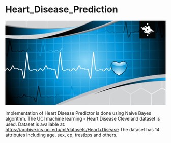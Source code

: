 # Heart_Disease_Prediction

![alt text](HeartDiseasePrediction.jpg) 


Implementation of Heart Disease Predictor is done using Naive Bayes algorithm. The UCI machine learning - Heart Disease Cleveland dataset is used. Dataset is available at: https://archive.ics.uci.edu/ml/datasets/Heart+Disease
The dataset has 14 attributes including age, sex, cp, trestbps and others.
